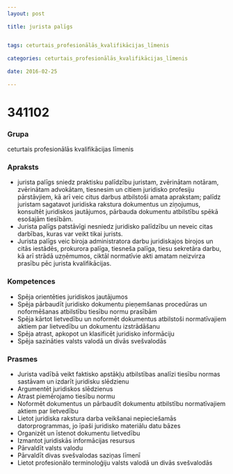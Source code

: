 ```yaml
---
layout: post
    
title: jurista palīgs

    
tags: ceturtais_profesionālās_kvalifikācijas_līmenis
    
categories: ceturtais_profesionālās_kvalifikācijas_līmenis
    
date: 2016-02-25
    
---
```

# 341102

### Grupa
ceturtais profesionālās kvalifikācijas līmenis


### Apraksts

* jurista palīgs sniedz praktisku palīdzību juristam, zvērinātam notāram, zvērinātam advokātam, tiesnesim un citiem juridisko profesiju pārstāvjiem, kā arī veic citus darbus atbilstoši amata aprakstam; palīdz juristam sagatavot juridiska rakstura dokumentus un ziņojumus, konsultēt juridiskos jautājumos, pārbauda dokumentu atbilstību spēkā esošajām tiesībām. 
* Jurista palīgs patstāvīgi nesniedz juridisko palīdzību un neveic citas darbības, kuras var veikt tikai jurists. 
* Jurista palīgs veic biroja administratora darbu juridiskajos birojos un citās iestādēs, prokurora palīga, tiesneša palīga, tiesu sekretāra darbu, kā arī strādā uzņēmumos, ciktāl normatīvie akti amatam neizvirza prasību pēc jurista kvalifikācijas. 

### Kompetences

* Spēja orientēties juridiskos jautājumos
* Spēja pārbaudīt juridisko dokumentu pieņemšanas procedūras un noformēšanas atbilstību tiesību normu prasībām
* Spēja kārtot lietvedību un noformēt dokumentus atbilstoši normatīvajiem aktiem par lietvedību un dokumentu izstrādāšanu
* Spēja atrast, apkopot un klasificēt juridisko informāciju
* Spēja sazināties valsts valodā un divās svešvalodās

### Prasmes 
* Jurista vadībā veikt faktisko apstākļu atbilstības analīzi tiesību normas sastāvam un izdarīt juridisku slēdzienu
* Argumentēt juridiskos slēdzienus
* Atrast piemērojamo tiesību normu
* Noformēt dokumentus un pārbaudīt dokumentu atbilstību normatīvajiem aktiem par lietvedību
* Lietot juridiska rakstura darba veikšanai nepieciešamās datorprogrammas, jo īpaši juridisko materiālu datu bāzes
* Organizēt un īstenot dokumentu lietvedību
* Izmantot juridiskās informācijas resursus
* Pārvaldīt valsts valodu
* Pārvaldīt divas svešvalodas saziņas līmenī
* Lietot profesionālo terminoloģiju valsts valodā un divās svešvalodās